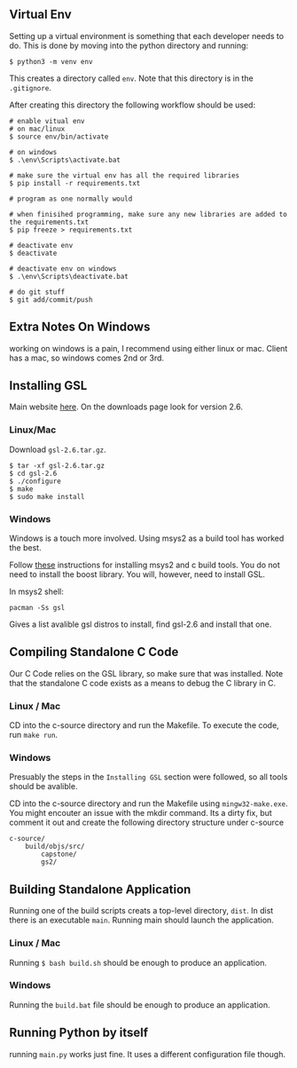 
## Virtual Env

Setting up a virtual environment is something that each developer needs to do. This is done by moving into the python directory and running:

```$ python3 -m venv env```

This creates a directory called `env`. Note that this directory is in the `.gitignore`.

After creating this directory the following workflow should be used:

```
# enable vitual env
# on mac/linux
$ source env/bin/activate

# on windows
$ .\env\Scripts\activate.bat

# make sure the virtual env has all the required libraries
$ pip install -r requirements.txt

# program as one normally would

# when finisihed programming, make sure any new libraries are added to the requirements.txt
$ pip freeze > requirements.txt

# deactivate env
$ deactivate

# deactivate env on windows
$ .\env\Scripts\deactivate.bat

# do git stuff
$ git add/commit/push

```

## Extra Notes On Windows

working on windows is a pain, I recommend using either linux or mac. Client has a mac, so windows comes 2nd or 3rd.

## Installing GSL

Main website [here](https://www.gnu.org/software/gsl/). On the downloads page look for version 2.6.

### Linux/Mac

Download `gsl-2.6.tar.gz`.
```
$ tar -xf gsl-2.6.tar.gz
$ cd gsl-2.6
$ ./configure
$ make
$ sudo make install
```

### Windows

Windows is a touch more involved. Using msys2 as a build tool has worked the best.

Follow [these](https://github.com/orlp/dev-on-windows/wiki/Installing-GCC--&-MSYS2) instructions for installing msys2 and c build tools. You do not need to install the boost library. You will, however, need to install GSL.

In msys2 shell:
```
pacman -Ss gsl
```
Gives a list avalible gsl distros to install, find gsl-2.6 and install that one.

## Compiling Standalone C Code

Our C Code relies on the GSL library, so make sure that was installed. Note that the standalone C code exists as a means to debug the C library in C. 

### Linux / Mac

CD into the c-source directory and run the Makefile. To execute the code, run `make run`.

### Windows

Presuably the steps in the `Installing GSL` section were followed, so all tools should be avalible.

CD into the c-source directory and run the Makefile using `mingw32-make.exe`. You might encouter an issue with the mkdir command. Its a dirty fix, but comment it out and create the following directory structure under c-source
```
c-source/
    build/objs/src/
        capstone/
        gs2/
```

## Building Standalone Application

Running one of the build scripts creats a top-level directory, `dist`. In dist there is an executable `main`. Running main should launch the application.

### Linux / Mac

Running `$ bash build.sh` should be enough to produce an application.

### Windows

Running the `build.bat` file should be enough to produce an application.


## Running Python by itself

running `main.py` works just fine. It uses a different configuration file though.